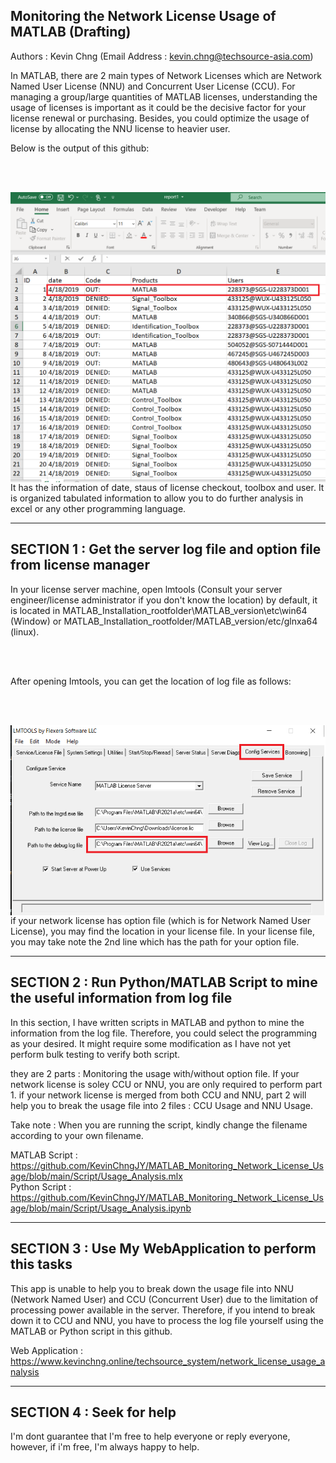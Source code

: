 ## Monitoring the Network License Usage of MATLAB (Drafting)
Authors : Kevin Chng (Email Address : kevin.chng@techsource-asia.com)

In MATLAB, there are 2 main types of Network Licenses which are Network Named User License (NNU) and Concurrent User License (CCU). 
For managing a group/large quantities of MATLAB licenses, understanding the usage of licenses is important as it could be the decisive factor for your license renewal or purchasing.
Besides, you could optimize the usage of license by allocating the NNU license to heavier user.

Below is the output of this github:

<br>
<br>

<img src="images/image2.png"
     style="float: left; margin-right: 0px;" />
     
<br>
<br>  

It has the information of date, staus of license checkout, toolbox and user. It is organized tabulated information to allow you to do further analysis in excel or any other programming language.

---

## SECTION 1 : Get the server log file and option file from license manager
In your license server machine, open lmtools (Consult your server engineer/license administrator if you don't know the location)
by default, it is located in MATLAB_Installation_rootfolder\MATLAB_version\etc\win64 (Window) or MATLAB_Installation_rootfolder/MATLAB_version/etc/glnxa64 (linux).

<br>
<br>

After opening Imtools, you can get the location of log file as follows:

<br>
<br>

<img src="images/image1.png"
     style="float: left; margin-right: 0px;" />
     
<br>
<br>    

if your network license has option file (which is for Network Named User License), you may find the location in your license file.
In your license file, you may take note the 2nd line which has the path for your option file.

---

## SECTION 2 : Run Python/MATLAB Script to mine the useful information from log file
In this section, I have written scripts in MATLAB and python to mine the information from the log file.
Therefore, you could select the programming as your desired. It might require some modification as I have not yet perform bulk testing to verify both script.

they are 2 parts : Monitoring the usage with/without option file.
If your network license is soley CCU or NNU, you are only required to perform part 1. 
if your network license is merged from both CCU and NNU, part 2 will help you to break the usage file into 2 files : CCU Usage and NNU Usage.

Take note : When you are running the script, kindly change the filename according to your own filename.

MATLAB Script : https://github.com/KevinChngJY/MATLAB_Monitoring_Network_License_Usage/blob/main/Script/Usage_Analysis.mlx <br>
Python Script : https://github.com/KevinChngJY/MATLAB_Monitoring_Network_License_Usage/blob/main/Script/Usage_Analysis.ipynb

---

## SECTION 3 : Use My WebApplication to perform this tasks
This app is unable to help you to break down the usage file into NNU (Network Named User) and CCU (Concurrent User) due to the limitation of processing power available in the server. Therefore, if you intend to break down it to CCU and NNU, you have to process the log file yourself using the MATLAB or Python script in this github.

Web Application : https://www.kevinchng.online/techsource_system/network_license_usage_analysis

---

## SECTION 4 : Seek for help
I'm dont guarantee that I'm free to help everyone or reply everyone, however, if i'm free, I'm always happy to help.
